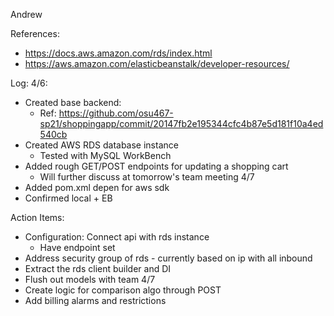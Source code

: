 Andrew 

References:
- https://docs.aws.amazon.com/rds/index.html
- https://aws.amazon.com/elasticbeanstalk/developer-resources/

Log: 
4/6:
- Created base backend:
    - Ref: https://github.com/osu467-sp21/shoppingapp/commit/20147fb2e195344cfc4b87e5d181f10a4ed540cb
- Created AWS RDS database instance
    - Tested with MySQL WorkBench
- Added rough GET/POST endpoints for updating a shopping cart
    - Will further discuss at tomorrow's team meeting 4/7
- Added pom.xml depen for aws sdk
- Confirmed local + EB 
    
Action Items:
- Configuration: Connect api with rds instance
    - Have endpoint set
- Address security group of rds - currently based on ip with all inbound
- Extract the rds client builder and DI
- Flush out models with team 4/7
- Create logic for comparison algo through POST
- Add billing alarms and restrictions
